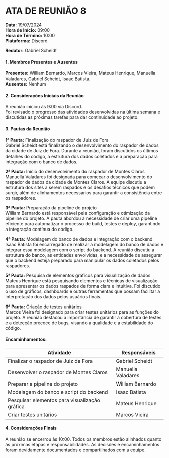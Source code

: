 # ATA DE REUNIÃO 8

**Data:** 19/07/2024  
**Hora de Início:** 09:00  
**Hora de Término:** 10:00  
**Plataforma:** Discord  

**Redator:** Gabriel Scheidt

#### 1. Membros Presentes e Ausentes

**Presentes:** William Bernardo, Marcos Vieira, Mateus Henrique, Manuella Valadares, Gabriel Scheidt, Isaac Batista.  
**Ausentes:** Nenhum

#### 2. Considerações Iniciais da Reunião

A reunião iniciou às 9:00 via Discord.  
Foi revisado o progresso das atividades desenvolvidas na última semana e discutidas as próximas tarefas para dar continuidade ao projeto.

#### 3. Pautas da Reunião

**1ª Pauta:** Finalização do raspador de Juiz de Fora  
Gabriel Scheidt está finalizando o desenvolvimento do raspador de dados da cidade de Juiz de Fora. Durante a reunião, foram discutidos os últimos detalhes do código, a estrutura dos dados coletados e a preparação para integração com o banco de dados.

**2ª Pauta:** Início do desenvolvimento do raspador de Montes Claros  
Manuella Valadares foi designada para começar o desenvolvimento do raspador de dados da cidade de Montes Claros. A equipe discutiu a estrutura dos sites a serem raspados e os desafios técnicos que podem surgir, além de alinhamentos necessários para garantir a consistência entre os raspadores.

**3ª Pauta:** Preparação da pipeline do projeto  
William Bernardo está responsável pela configuração e otimização da pipeline do projeto. A pauta abordou a necessidade de criar uma pipeline eficiente para automatizar o processo de build, testes e deploy, garantindo a integração contínua do código.

**4ª Pauta:** Modelagem do banco de dados e integração com o backend  
Isaac Batista foi encarregado de realizar a modelagem do banco de dados e integrar essa modelagem com o script do backend. A reunião discutiu a estrutura do banco, as entidades envolvidas, e a necessidade de assegurar que o backend esteja preparado para manipular os dados coletados pelos raspadores.

**5ª Pauta:** Pesquisa de elementos gráficos para visualização de dados  
Mateus Henrique está pesquisando elementos e técnicas de visualização para apresentar os dados raspados de forma clara e intuitiva. Foi discutido o uso de gráficos, dashboards e outras ferramentas que possam facilitar a interpretação dos dados pelos usuários finais.

**6ª Pauta:** Criação de testes unitários  
Marcos Vieira foi designado para criar testes unitários para as funções do projeto. A reunião destacou a importância de garantir a cobertura de testes e a detecção precoce de bugs, visando a qualidade e a estabilidade do código.

#### Encaminhamentos:

| Atividade                                     | Responsáveis                  | 
|-----------------------------------------------|-------------------------------|
| Finalizar o raspador de Juiz de Fora          | Gabriel Scheidt                |
| Desenvolver o raspador de Montes Claros       | Manuella Valadares             |
| Preparar a pipeline do projeto                | William Bernardo               |
| Modelagem do banco e script do backend        | Isaac Batista                  |
| Pesquisar elementos para visualização gráfica | Mateus Henrique                |
| Criar testes unitários                        | Marcos Vieira                  |

#### 4. Considerações Finais

A reunião se encerrou às 10:00. Todos os membros estão alinhados quanto às próximas etapas e responsabilidades. As decisões e encaminhamentos foram devidamente documentados e compartilhados com a equipe.
